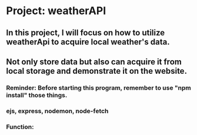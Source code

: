 Project: weatherAPI
==================

## In this project, I will focus on how to utilize weatherApi to acquire local weather's data.
## Not only store data but also can acquire it from local storage and demonstrate it on the website.

### Reminder: Before starting this program, remember to use "npm install" those things.
### ejs, express, nodemon, node-fetch

### Function: 
